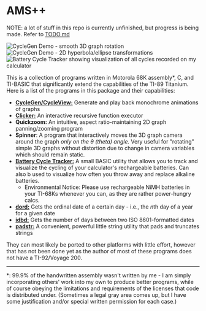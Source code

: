 # AMS++
NOTE: a lot of stuff in this repo is currently unfinished, but progress is being made. Refer to [TODO.md](TODO.md)

![CycleGen Demo - smooth 3D graph rotation](https://www.cemetech.net/media/archives/screenshots/2025/04/ezgif-2-db65c54fdd.gif)
![CycleGen Demo - 2D hyperbola/ellipse transformations](https://www.cemetech.net/media/archives/screenshots/2025/04/hyperbola.gif)
![Battery Cycle Tracker showing visualization of all cycles recorded on my calculator](https://www.cemetech.net/media/archives/screenshots/2025/05/Screenshot_2025-05-09_205058.png)

This is a collection of programs written in Motorola 68K assembly\*, C, and TI-BASIC that significantly extend the capabilities of the TI-89 Titanium. Here is a list of the programs in this package and their capabilities:

 * [**CycleGen/CycleView:**](ccg_and_ccv) Generate and play back monochrome animations of graphs
 * [**Clicker:**](clicker) An interactive recursive function executor
 * **Quickzoom:** An intuitive, aspect ratio-maintaining 2D graph panning/zooming program
 * **Spinner**: A program that interactively moves the 3D graph camera around the graph *only on the θ (theta) angle.* Very useful for "rotating" simple 3D graphs without distortion due to change in camera variables which should remain static.
 * [**Battery Cycle Tracker:**](battcycl) A small BASIC utility that allows you to track and visualize the cycling of your calculator's rechargeable batteries. Can also b used to visualize how often you throw away and replace alkaline batteries.
   - Environmental Notice: Please use rechargeable NiMH batteries in your TI-68Ks whenever you can, as they are rather power-hungry calcs.
 * [**dord:**](dord) Gets the ordinal date of a certain day - i.e., the *n*th day of a year for a given date
 * [**idbd:**](idbd) Gets the number of days between two ISO 8601-formatted dates
 * [**padstr:**](padstr) A convenient, powerful little string utility that pads and truncates strings

They can most likely be ported to other platforms with little effort, however that has not been done yet as the author of most of these programs does not have a TI-92/Voyage 200.

---

*: 99.9% of the handwritten assembly wasn't written by me - I am simply incorporating others' work into my own to produce better programs, while of course obeying the limitations and requirements of the licenses that code is distributed under. (Sometimes a legal gray area comes up, but I have some justification and/or special written permission for each case.)

